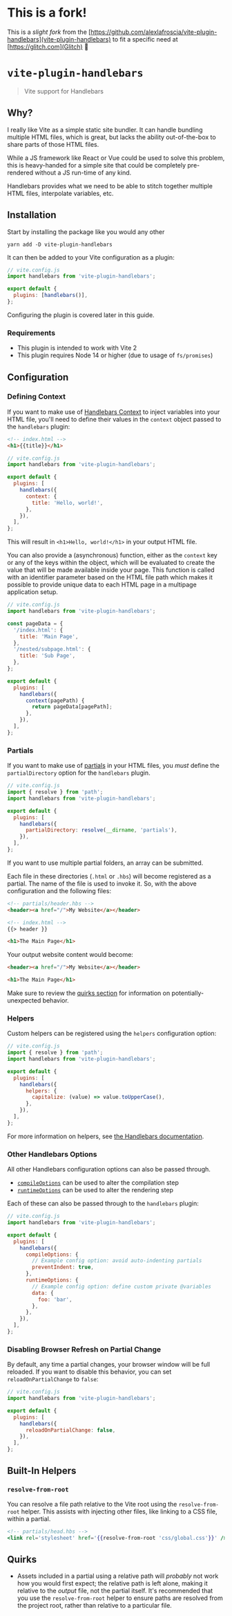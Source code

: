 # This is a fork!

This is a _slight fork_ from the [https://github.com/alexlafroscia/vite-plugin-handlebars](vite-plugin-handlebars) to fit a specific need at [https://glitch.com](Glitch) 🎏

# `vite-plugin-handlebars`

> Vite support for Handlebars

## Why?

I really like Vite as a simple static site bundler. It can handle bundling multiple HTML files, which is great, but lacks the ability out-of-the-box to share parts of those HTML files.

While a JS framework like React or Vue could be used to solve this problem, this is heavy-handed for a simple site that could be completely pre-rendered without a JS run-time of any kind.

Handlebars provides what we need to be able to stitch together multiple HTML files, interpolate variables, etc.

## Installation

Start by installing the package like you would any other

```
yarn add -D vite-plugin-handlebars
```

It can then be added to your Vite configuration as a plugin:

```javascript
// vite.config.js
import handlebars from 'vite-plugin-handlebars';

export default {
  plugins: [handlebars()],
};
```

Configuring the plugin is covered later in this guide.

### Requirements

- This plugin is intended to work with Vite 2
- This plugin requires Node 14 or higher (due to usage of `fs/promises`)

## Configuration

### Defining Context

If you want to make use of [Handlebars Context](https://handlebarsjs.com/guide/#simple-expressions) to inject variables into your HTML file, you'll need to define their values in the `context` object passed to the `handlebars` plugin:

```html
<!-- index.html -->
<h1>{{title}}</h1>
```

```javascript
// vite.config.js
import handlebars from 'vite-plugin-handlebars';

export default {
  plugins: [
    handlebars({
      context: {
        title: 'Hello, world!',
      },
    }),
  ],
};
```

This will result in `<h1>Hello, world!</h1>` in your output HTML file.

You can also provide a (asynchronous) function, either as the `context` key or any of the keys within the object, which will be evaluated to create the value that will be made available inside your page. This function is called with an identifier parameter based on the HTML file path which makes it possible to provide unique data to each HTML page in a multipage application setup.

```javascript
// vite.config.js
import handlebars from 'vite-plugin-handlebars';

const pageData = {
  '/index.html': {
    title: 'Main Page',
  },
  '/nested/subpage.html': {
    title: 'Sub Page',
  },
};

export default {
  plugins: [
    handlebars({
      context(pagePath) {
        return pageData[pagePath];
      },
    }),
  ],
};
```

### Partials

If you want to make use of [partials](https://handlebarsjs.com/guide/partials.html#basic-partials) in your HTML files, you _must_ define the `partialDirectory` option for the `handlebars` plugin.

```javascript
// vite.config.js
import { resolve } from 'path';
import handlebars from 'vite-plugin-handlebars';

export default {
  plugins: [
    handlebars({
      partialDirectory: resolve(__dirname, 'partials'),
    }),
  ],
};
```

If you want to use multiple partial folders, an array can be submitted.

Each file in these directories (`.html` or `.hbs`) will become registered as a partial. The name of the file is used to invoke it. So, with the above configuration and the following files:

```html
<!-- partials/header.hbs -->
<header><a href="/">My Website</a></header>
```

```html
<!-- index.html -->
{{> header }}

<h1>The Main Page</h1>
```

Your output website content would become:

```html
<header><a href="/">My Website</a></header>

<h1>The Main Page</h1>
```

Make sure to review the [quirks section](#quirks) for information on potentially-unexpected behavior.

### Helpers

Custom helpers can be registered using the `helpers` configuration option:

```js
// vite.config.js
import { resolve } from 'path';
import handlebars from 'vite-plugin-handlebars';

export default {
  plugins: [
    handlebars({
      helpers: {
        capitalize: (value) => value.toUpperCase(),
      },
    }),
  ],
};
```

For more information on helpers, see [the Handlebars documentation](https://handlebarsjs.com/api-reference/helpers.html).

### Other Handlebars Options

All other Handlebars configuration options can also be passed through.

- [`compileOptions`](https://handlebarsjs.com/api-reference/compilation.html#pre-compilation) can be used to alter the compilation step
- [`runtimeOptions`](https://handlebarsjs.com/api-reference/runtime-options.html#options-to-control-prototype-access) can be used to alter the rendering step

Each of these can also be passed through to the `handlebars` plugin:

```javascript
// vite.config.js
import handlebars from 'vite-plugin-handlebars';

export default {
  plugins: [
    handlebars({
      compileOptions: {
        // Example config option: avoid auto-indenting partials
        preventIndent: true,
      },
      runtimeOptions: {
        // Example config option: define custom private @variables
        data: {
          foo: 'bar',
        },
      },
    }),
  ],
};
```

### Disabling Browser Refresh on Partial Change

By default, any time a partial changes, your browser window will be full reloaded. If you want to disable this behavior, you can set `reloadOnPartialChange` to `false`:

```javascript
// vite.config.js
import handlebars from 'vite-plugin-handlebars';

export default {
  plugins: [
    handlebars({
      reloadOnPartialChange: false,
    }),
  ],
};
```

## Built-In Helpers

### `resolve-from-root`

You can resolve a file path relative to the Vite root using the `resolve-from-root` helper. This assists with injecting other files, like linking to a CSS file, within a partial.

```hbs
<!-- partials/head.hbs -->
<link rel='stylesheet' href='{{resolve-from-root 'css/global.css'}}' />
```

## Quirks

- Assets included in a partial using a relative path will _probably_ not work how you would first expect; the relative path is left alone, making it relative to the _output_ file, not the partial itself. It's recommended that you use the `resolve-from-root` helper to ensure paths are resolved from the project root, rather than relative to a particular file.
